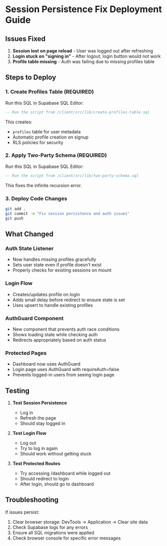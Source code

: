 # Session Persistence Fix Deployment Guide

## Issues Fixed

1. **Session lost on page reload** - User was logged out after refreshing
2. **Login stuck on "signing in"** - After logout, login button would not work
3. **Profile table missing** - Auth was failing due to missing profiles table

## Steps to Deploy

### 1. Create Profiles Table (REQUIRED)
Run this SQL in Supabase SQL Editor:
```sql
-- Run the script from /client/src/lib/create-profiles-table.sql
```

This creates:
- `profiles` table for user metadata
- Automatic profile creation on signup
- RLS policies for security

### 2. Apply Two-Party Schema (REQUIRED)
Run this SQL in Supabase SQL Editor:
```sql
-- Run the script from /client/src/lib/two-party-schema.sql
```

This fixes the infinite recursion error.

### 3. Deploy Code Changes
```bash
git add .
git commit -m "Fix session persistence and auth issues"
git push
```

## What Changed

### Auth State Listener
- Now handles missing profiles gracefully
- Sets user state even if profile doesn't exist
- Properly checks for existing sessions on mount

### Login Flow
- Creates/updates profile on login
- Adds small delay before redirect to ensure state is set
- Uses upsert to handle existing profiles

### AuthGuard Component
- New component that prevents auth race conditions
- Shows loading state while checking auth
- Redirects appropriately based on auth status

### Protected Pages
- Dashboard now uses AuthGuard
- Login page uses AuthGuard with requireAuth=false
- Prevents logged-in users from seeing login page

## Testing

1. **Test Session Persistence**
   - Log in
   - Refresh the page
   - Should stay logged in

2. **Test Login Flow**
   - Log out
   - Try to log in again
   - Should work without getting stuck

3. **Test Protected Routes**
   - Try accessing /dashboard while logged out
   - Should redirect to login
   - After login, should go to dashboard

## Troubleshooting

If issues persist:
1. Clear browser storage: DevTools → Application → Clear site data
2. Check Supabase logs for any errors
3. Ensure all SQL migrations were applied
4. Check browser console for specific error messages